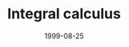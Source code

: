 ---
title:  "Integral calculus"

collection: teaching
type:  "Math 114"
date: 1999-08-25
location:  "GMU"
permalink: /teaching/m114f99
venue:  "GMU Fall"
---